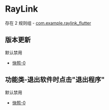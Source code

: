 # RayLink

存在 2 规则组 - [com.example.raylink_flutter](/src/apps/com.example.raylink_flutter.ts)

## 版本更新

默认禁用

- [快照-0](https://i.gkd.li/import/13659530)

## 功能类-退出软件时点击"退出程序"

默认禁用

- [快照-0](https://i.gkd.li/import/14047538)
